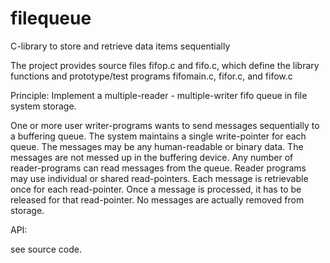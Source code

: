 filequeue
=========

C-library to store and retrieve data items sequentially

The project provides source files fifop.c and fifo.c, which define
the library functions and
prototype/test programs fifomain.c, fifor.c, and fifow.c

Principle:
Implement a multiple-reader - multiple-writer fifo queue in file system storage.

One or more user writer-programs wants to send messages sequentially to a buffering queue.
The system maintains a single write-pointer for each queue.
The messages may be any human-readable or binary data.
The messages are not messed up in the buffering device.
Any number of reader-programs can read messages from the queue.
Reader programs may use individual or shared read-pointers.
Each message is retrievable once for each read-pointer.
Once a message is processed, it has to be released for that read-pointer.
No messages are actually removed from storage.

API:

see source code.



